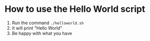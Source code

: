 # How to use the Hello World script

1. Run the command `./helloworld.sh`
2. It will print "Hello World"
3. Be happy with what you have
